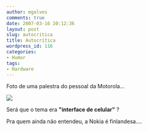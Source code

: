 ```yaml
---
author: mgalves
comments: true
date: 2007-03-16 20:12:36
layout: post
slug: autocritica
title: Autocrítica
wordpress_id: 116
categories:
- Humor
tags:
- Hardware
---
```


Foto de uma palestra do pessoal da Motorola...

![]({{BASE_PATH}}images/2007-03-16-autocritica/SneakPictureOfAslidePresentedAtMotorola.JPG)

Será que o tema era **"interface de celular"** ?

Pra quem ainda não entendeu, a Nokia é finlandesa....
